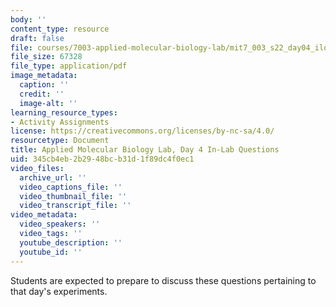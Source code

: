 ```yaml
---
body: ''
content_type: resource
draft: false
file: courses/7003-applied-molecular-biology-lab/mit7_003_s22_day04_ilq.pdf
file_size: 67328
file_type: application/pdf
image_metadata:
  caption: ''
  credit: ''
  image-alt: ''
learning_resource_types:
- Activity Assignments
license: https://creativecommons.org/licenses/by-nc-sa/4.0/
resourcetype: Document
title: Applied Molecular Biology Lab, Day 4 In-Lab Questions
uid: 345cb4eb-2b29-48bc-b31d-1f89dc4f0ec1
video_files:
  archive_url: ''
  video_captions_file: ''
  video_thumbnail_file: ''
  video_transcript_file: ''
video_metadata:
  video_speakers: ''
  video_tags: ''
  youtube_description: ''
  youtube_id: ''
---
```

Students are expected to prepare to discuss these questions pertaining to that day's experiments.